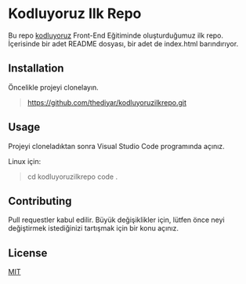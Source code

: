 # Kodluyoruz Ilk Repo

Bu repo [kodluyoruz](https://www.kodluyoruz.org) Front-End Eğitiminde oluşturduğumuz ilk repo. İçerisinde bir adet README dosyası, bir adet de index.html barındırıyor.

## Installation

Öncelikle projeyi clonelayın. 

>https://github.com/thediyar/kodluyoruzilkrepo.git

## Usage

Projeyi cloneladıktan sonra Visual Studio Code programında açınız.

Linux için: 


>cd kodluyoruzilkrepo
>code .


## Contributing

Pull requestler kabul edilir. Büyük değişiklikler için, lütfen önce neyi değiştirmek istediğinizi tartışmak için bir konu açınız.
  
## License

[MIT](https://github.com/thediyar/kodluyoruzilkrepo/blob/main/LICENSE) 